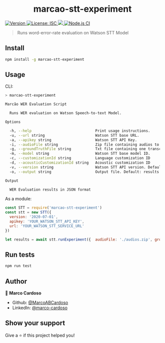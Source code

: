 <h1 align="center">marcao-stt-experiment</h1>
<p>
  <a href="https://www.npmjs.com/package/marcao-stt-experiment" target="_blank">
    <img alt="Version" src="https://img.shields.io/npm/v/marcao-stt-experiment.svg">
  </a>
  <a href="#" target="_blank">
    <img alt="License: ISC" src="https://img.shields.io/badge/License-ISC-yellow.svg" />
  </a>
  <a href="https://codecov.io/gh/MarcoABCardoso/marcao-stt-experiment">
    <img src="https://codecov.io/gh/MarcoABCardoso/marcao-stt-experiment/branch/master/graph/badge.svg?token=jAVuaxFWyn"/>
  </a>
  <a href="#" target="_blank">
    <img alt="Node.js CI" src="https://github.com/MarcoABCardoso/marcao-stt-experiment/workflows/Node.js%20CI/badge.svg" />
  </a>
</p>

> Runs word-error-rate evaluation on Watson STT Model

## Install

```sh
npm install -g marcao-stt-experiment
```

## Usage

CLI:
```sh
> marcao-stt-experiment

Marcão WER Evaluation Script

  Runs WER evaluation on Watson Speech-to-text Model. 

Options

  -h, --help                             Print usage instructions.                                                    
  -u, --url string                       Watson STT base URL.                                                         
  -a, --apikey string                    Watson STT API Key.                                                          
  -i, --audioFile string                 Zip file containing audios to be tested                                      
  -g, --groundTruthFile string           Txt file containing one transcript per line, in the same order as the audios 
  -m, --model string                     Watson STT base model ID.                                                    
  -c, --customizationId string           Language customization ID                                                    
  -d, --acousticCustomizationId string   Acoustic customization ID                                                    
  -v, --version string                   Watson STT API version. Default: 2020-07-01                                  
  -o, --output string                    Output file. Default: results.json                                           

Output

  WER Evaluation results in JSON format 
```

As a module:
```js
const STT = require('marcao-stt-experiment')
const stt = new STT({ 
  version: '2020-07-01', 
  apikey: 'YOUR_WATSON_STT_API_KEY', 
  url: 'YOUR_WATSON_STT_SERVICE_URL'
})

let results = await stt.runExperiment({  audioFile: './audios.zip', groundTruthFile: './groudTruth.txt', model: 'en-US_BroadbandModel' })
```

## Run tests

```sh
npm run test
```

## Author

👤 **Marco Cardoso**

* Github: [@MarcoABCardoso](https://github.com/MarcoABCardoso)
* LinkedIn: [@marco-cardoso](https://linkedin.com/in/marco-cardoso)

## Show your support

Give a ⭐️ if this project helped you!